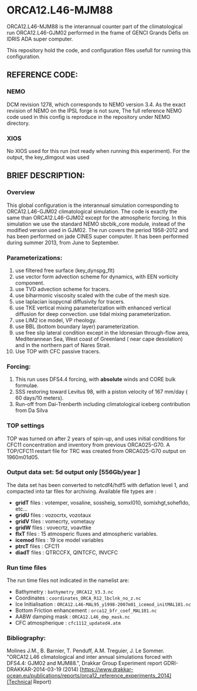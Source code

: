 # ORCA12.L46-MJM88
ORCA12.L46-MJM88 is the interannual counter part of the climatological run ORCA12.L46-GJM02 performed in the frame of GENCI Grands Défis on IDRIS ADA super computer.

This repository hold the code, and configuration files usefull for running this configuration.

## REFERENCE CODE:
### NEMO 
   DCM revision 1278, which corresponds to NEMO version 3.4. As the exact revision of NEMO on the IPSL forge is not sure, The full reference NEMO code used in this config is reproduce in the repository under NEMO directory.

### XIOS
  No XIOS used for this run (not ready when running this experiment). For the output, the key_dimgout was used 

## BRIEF DESCRIPTION:
### Overview
  This global configuration is the interannual simulation corresponding to ORCA12.L46-GJM02 climatological simulation. The code is exactly the same than ORCA12.L46-GJM02 except for the atmospheric forcing. In this simulation we use the standard NEMO sbcblk_core module, instead of the modified version used in GJM02.  The run covers the period 1958-2012 and has been performed on jade CINES super computer. It has been performed during summer 2013, from June to September.

### Parameterizations:
 1. use filtered free surface (key_dynspg_flt)
 2. use vector form advection scheme for dynamics, with EEN vorticity component.
 3. use TVD advection scheme for tracers.
 4. use biharmonic viscosity scaled with the cube of the mesh size.
 5. use laplacian isopycnal diffusivity for tracers.
 6. use TKE vertical mixing parameterization with enhanced vertical diffusion for deep convection. use tidal mixing parameterization.
 7. use LIM2 ice model, VP rheology.
 8. use BBL (bottom boundary layer) parameterization.
 9. use free slip lateral condition except in the Idonesian through-flow area, Mediterannean Sea, West coast of Greenland ( near cape desolation) and in the northern part of Nares Strait.
10. Use TOP with CFC passive tracers.

### Forcing:
 1. This run uses DFS4.4 forcing, with __absolute__ winds and CORE bulk formulae.
 2. SSS restoring toward Levitus 98, with a piston velocity of 167 mm/day ( 60 days/10 meters).
 3. Run-off from Dai-Trenberth including climatological iceberg contribution from Da Silva

### TOP settings
  TOP was turned on after 2 years of spin-up, and uses initial conditions for CFC11 concentration and inventory from previous ORCA025-G70. A TOP/CFC11 restart file for TRC was created from ORCA025-G70 output on 1960m01d05.

### Output data set: 5d output only [556Gb/year ]
  The data set has been converted to netcdf4/hdf5 with deflation level 1, and compacted into tar files for archiving. Available file types are :
 * **gridT** files : votemper, vosaline, sossheig, somxl010, somixhgt,sohefldo, etc...
 * **gridU** files : vozocrtx, vozotaux
 * **gridV** files : vomecrty, vometauy
 * **gridW** files : vovecrtz, voavttke
 * **flxT** files : 15 atmosperic fluxes and atmospheric variables.
 * **icemod** files : 19 ice model variables
 * **ptrcT** files : CFC11
 * **diadT** files : QTRCCFX, QINTCFC, INVCFC

### Run time files
   The run time files not  indicated in the namelist are:

 * Bathymetry : ```bathymetry_ORCA12_V3.3.nc```
 * Coordinates : ```coordinates_ORCA_R12_lbclnk_no_z.nc```
 * Ice Initialisation : ```ORCA12.L46-MAL95_y1998-2007m01_icemod_initMAL101.nc```
 * Bottom Friction enhancement : ```orca12_bfr_coef_MAL101.nc```
 * AABW damping mask : ```ORCA12.L46_dmp_mask.nc```
 * CFC atmospherique : ```cfc1112_updated4.atm```



### Bibliography:
Molines J.M., B. Barnier, T. Penduff, A.M. Treguier, J. Le Sommer. "ORCA12.L46 climatological and inter annual simulations forced with DFS4.4: GJM02 and MJM88.",  Drakkar Group Experiment report GDRI-DRAKKAR-2014-03-19 (2014)  [https://www.drakkar-ocean.eu/publications/reports/orca12_reference_experiments_2014](Technical Report)
